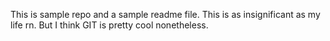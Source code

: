 This is sample repo and a sample readme file.
This is as insignificant as my life rn.
But I think GIT is pretty cool nonetheless.
